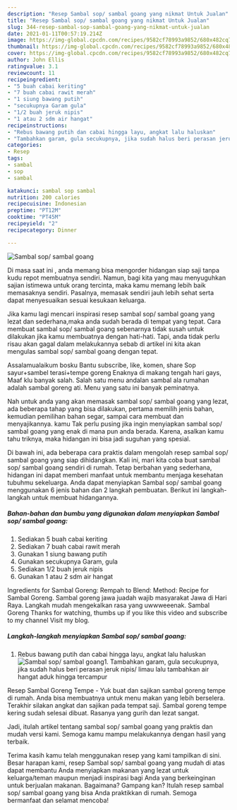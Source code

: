 ```yaml
---
description: "Resep Sambal sop/ sambal goang yang nikmat Untuk Jualan"
title: "Resep Sambal sop/ sambal goang yang nikmat Untuk Jualan"
slug: 344-resep-sambal-sop-sambal-goang-yang-nikmat-untuk-jualan
date: 2021-01-11T00:57:19.214Z
image: https://img-global.cpcdn.com/recipes/9582cf78993a9852/680x482cq70/sambal-sop-sambal-goang-foto-resep-utama.jpg
thumbnail: https://img-global.cpcdn.com/recipes/9582cf78993a9852/680x482cq70/sambal-sop-sambal-goang-foto-resep-utama.jpg
cover: https://img-global.cpcdn.com/recipes/9582cf78993a9852/680x482cq70/sambal-sop-sambal-goang-foto-resep-utama.jpg
author: John Ellis
ratingvalue: 3.1
reviewcount: 11
recipeingredient:
- "5 buah cabai keriting"
- "7 buah cabai rawit merah"
- "1 siung bawang putih"
- "secukupnya Garam gula"
- "1/2 buah jeruk nipis"
- "1 atau 2 sdm air hangat"
recipeinstructions:
- "Rebus bawang putih dan cabai hingga layu, angkat lalu haluskan"
- "Tambahkan garam, gula secukupnya, jika sudah halus beri perasan jeruk nipis/ limau lalu tambahkan air hangat aduk hingga tercampur"
categories:
- Resep
tags:
- sambal
- sop
- sambal

katakunci: sambal sop sambal 
nutrition: 200 calories
recipecuisine: Indonesian
preptime: "PT12M"
cooktime: "PT45M"
recipeyield: "2"
recipecategory: Dinner

---
```



![Sambal sop/ sambal goang](https://img-global.cpcdn.com/recipes/9582cf78993a9852/680x482cq70/sambal-sop-sambal-goang-foto-resep-utama.jpg)

Di masa  saat ini , anda memang bisa mengorder hidangan siap saji tanpa kudu repot membuatnya sendiri. Namun, bagi kita yang mau menyuguhkan sajian istimewa untuk orang tercinta, maka kamu memang lebih baik memasaknya sendiri. Pasalnya, memasak sendiri jauh lebih sehat serta dapat menyesuaikan sesuai kesukaan keluarga.

Jika kamu lagi mencari inspirasi resep sambal sop/ sambal goang yang lezat dan sederhana,maka anda sudah berada di tempat yang tepat. Cara membuat sambal sop/ sambal goang  sebenarnya tidak susah untuk dilakukan jika kamu membuatnya dengan hati-hati. Tapi, anda tidak perlu risau akan gagal dalam melakukannya 
sebab di artikel ini kita akan mengulas sambal sop/ sambal goang dengan tepat.  

Assalamualaikum bosku Bantu subscribe, like, komen, share Sop sayur+sambel terasi+tempe goreng Enaknya di makang tengah hari gays, Maaf klu banyak salah. Salah satu menu andalan sambal ala rumahan adalah sambal goreng ati. Menu yang satu ini banyak peminatnya.

Nah untuk anda yang akan memasak sambal sop/ sambal goang yang lezat, ada beberapa tahap yang bisa dilakukan, pertama memilih jenis bahan, kemudian pemilihan bahan segar, sampai cara membuat dan menyajikannya. kamu Tak perlu pusing jika ingin menyiapkan sambal sop/ sambal goang yang enak di mana pun anda berada. Karena, asalkan kamu  tahu triknya, maka hidangan ini bisa jadi suguhan yang spesial.

Di bawah ini, ada beberapa cara praktis  dalam mengolah resep sambal sop/ sambal goang yang siap dihidangkan. Kali ini, mari kita coba buat sambal sop/ sambal goang sendiri di rumah. Tetap berbahan yang sederhana, hidangan ini dapat memberi manfaat untuk membantu menjaga kesehatan tubuhmu sekeluarga. Anda dapat menyiapkan Sambal sop/ sambal goang menggunakan 6 jenis bahan dan 2 langkah pembuatan. Berikut ini langkah-langkah untuk membuat hidangannya.

<!--inarticleads1-->

##### Bahan-bahan dan bumbu yang digunakan dalam menyiapkan Sambal sop/ sambal goang:

1. Sediakan 5 buah cabai keriting
1. Sediakan 7 buah cabai rawit merah
1. Gunakan 1 siung bawang putih
1. Gunakan secukupnya Garam, gula
1. Sediakan 1/2 buah jeruk nipis
1. Gunakan 1 atau 2 sdm air hangat


Ingredients for Sambal Goreng: Rempah to Blend: Method: Recipe for Sambal Goreng. Sambal goreng jawa juadah wajib masyarakat Jawa di Hari Raya. Langkah mudah mengekalkan rasa yang uwwweeenak. Sambal Goreng Thanks for watching, thumbs up if you like this video and subscribe to my channel Visit my blog. 

<!--inarticleads2-->

##### Langkah-langkah menyiapkan Sambal sop/ sambal goang:

1. Rebus bawang putih dan cabai hingga layu, angkat lalu haluskan
<img src="https://img-global.cpcdn.com/steps/1dd3fc410cf87e0a/160x128cq70/sambal-sop-sambal-goang-langkah-memasak-1-foto.jpg" alt="Sambal sop/ sambal goang">1. Tambahkan garam, gula secukupnya, jika sudah halus beri perasan jeruk nipis/ limau lalu tambahkan air hangat aduk hingga tercampur


Resep Sambal Goreng Tempe - Yuk buat dan sajikan sambal goreng tempe di rumah. Anda bisa membuatnya untuk menu makan yang lebih berselera. Terakhir silakan angkat dan sajikan pada tempat saji. Sambal goreng tempe kering sudah selesai dibuat. Rasanya yang gurih dan lezat sangat. 

Jadi, itulah artikel tentang  sambal sop/ sambal goang  yang praktis dan mudah versi kami. Semoga kamu mampu melakukannya dengan hasil yang terbaik. 

Terima kasih kamu telah menggunakan resep yang kami tampilkan di sini. Besar harapan kami, resep  Sambal sop/ sambal goang yang mudah di atas dapat membantu Anda menyiapkan makanan yang lezat untuk keluarga/teman maupun menjadi inspirasi bagi Anda yang berkeinginan untuk berjualan makanan. Bagaimana? Gampang kan? Itulah resep sambal sop/ sambal goang yang bisa Anda praktikkan di rumah. Semoga bermanfaat dan selamat mencoba!


